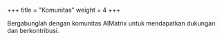 +++
title = "Komunitas"
weight = 4
+++

Bergabunglah dengan komunitas AIMatrix untuk mendapatkan dukungan dan berkontribusi.